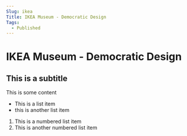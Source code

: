 ```yaml
---
Slug: ikea
Title: IKEA Museum - Democratic Design
Tags:
  - Published
---
```

# IKEA Museum - Democratic Design
## This is a subtitle
This is some content
- This is a list item
- this is another list item
1. This is a numbered list item
2. This is another numbered list item